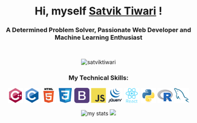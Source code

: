 <h1 align="center">Hi, myself <a href="https://satviktiwari.netlify.app">Satvik Tiwari</a> !</h1>
<h3 align="center">A Determined Problem Solver, Passionate Web Developer and Machine Learning Enthusiast</h3>
<br>
<p align="center"> <img src="https://komarev.com/ghpvc/?username=satviktiwari" alt="satviktiwari" /> </p>
<h3 align="center">My Technical Skills:</h3>
<p align="center">
  <img src="https://raw.githubusercontent.com/devicons/devicon/master/icons/cplusplus/cplusplus-original.svg" alt="cplusplus" width="40" height="40"/>
  <img src="https://raw.githubusercontent.com/devicons/devicon/master/icons/c/c-original.svg" alt="c" width="40" height="40"/>
  <img src="https://raw.githubusercontent.com/devicons/devicon/master/icons/html5/html5-original-wordmark.svg" alt="html5" width="40" height="40"/>
  <img src="https://raw.githubusercontent.com/devicons/devicon/master/icons/css3/css3-original.svg" alt="css3" width="40" height="40"/>
  <code><img height="40" src="https://raw.githubusercontent.com/github/explore/80688e429a7d4ef2fca1e82350fe8e3517d3494d/topics/bootstrap/bootstrap.png"></code>
  <img src="https://raw.githubusercontent.com/devicons/devicon/master/icons/javascript/javascript-original.svg" alt="javascript" width="40" height="40"/> 
  <img src="https://raw.githubusercontent.com/devicons/devicon/master/icons/jquery/jquery-original-wordmark.svg" alt="react" width="40" height="40"/> 
  <img src="https://raw.githubusercontent.com/devicons/devicon/master/icons/react/react-original-wordmark.svg" alt="react" width="40" height="40"/>
  <img src="https://raw.githubusercontent.com/devicons/devicon/master/icons/python/python-original.svg" alt="react" width="40" height="40"/>
  <img src="https://raw.githubusercontent.com/devicons/devicon/master/icons/r/r-original.svg" alt="R Programming" width="40" height="40"/> 
  <img src="https://raw.githubusercontent.com/devicons/devicon/master/icons/mysql/mysql-original.svg" alt="css3" width="40" height="40"/>

</p>
  

<p align="center">
  <img src="https://github-readme-stats.vercel.app/api?username=satviktiwari&&show_icons=true&theme=algolia" title="my stats">
  <img src="https://activity-graph.herokuapp.com/graph?username=satviktiwari&count_private=true">
</p>




